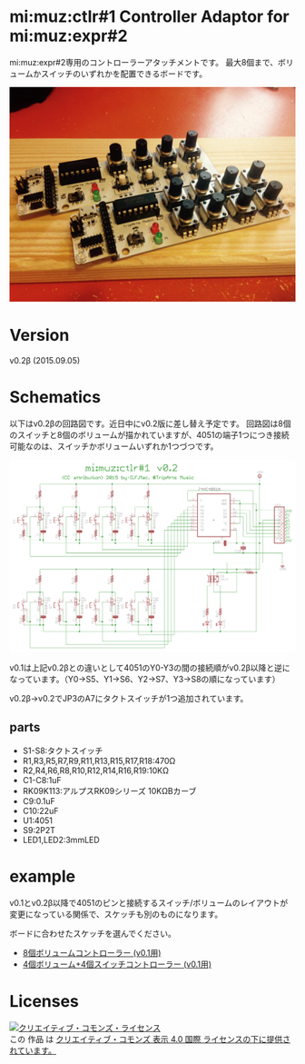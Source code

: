# mi:muz:ctlr#1 Controller Adaptor for mi:muz:expr#2

mi:muz:expr#2専用のコントローラーアタッチメントです。
最大8個まで、ボリュームかスイッチのいずれかを配置できるボードです。

![mi:muz:ctlr#1](ctlr.jpg)

# Version

v0.2β (2015.09.05)

# Schematics

以下はv0.2βの回路図です。近日中にv0.2版に差し替え予定です。
回路図は8個のスイッチと8個のボリュームが描かれていますが、4051の端子1つにつき接続可能なのは、スイッチかボリュームいずれか1つづつです。

![mimuz-ctlr1-v0.2β](mimuz-ctlr1-v0.2.png)

v0.1は上記v0.2βとの違いとして4051のY0-Y3の間の接続順がv0.2β以降と逆になっています。（Y0→S5、Y1→S6、Y2→S7、Y3→S8の順になっています）

v0.2β→v0.2でJP3のA7にタクトスイッチが1つ追加されています。

## parts

- S1-S8:タクトスイッチ
- R1,R3,R5,R7,R9,R11,R13,R15,R17,R18:470Ω
- R2,R4,R6,R8,R10,R12,R14,R16,R19:10KΩ
- C1-C8:1uF
- RK09K113:アルプスRK09シリーズ 10KΩBカーブ
- C9:0.1uF
- C10:22uF
- U1:4051
- S9:2P2T
- LED1,LED2:3mmLED

# example

v0.1とv0.2β以降で4051のピンと接続するスイッチ/ボリュームのレイアウトが変更になっている関係で、スケッチも別のものになります。

ボードに合わせたスケッチを選んでください。

- [8個ボリュームコントローラー (v0.1用)](https://github.com/tadfmac/mi-muz/tree/master/boards/ctlr1/example/con8a0d_h/con8a0d_h.ino)
- [4個ボリューム+4個スイッチコントローラー (v0.1用)](https://github.com/tadfmac/mi-muz/tree/master/boards/ctlr1/example/con4a4d_470o_h/con4a4d_470o_h.ino)

# Licenses

<a rel="license" href="http://creativecommons.org/licenses/by/4.0/"><img alt="クリエイティブ・コモンズ・ライセンス" style="border-width:0" src="https://i.creativecommons.org/l/by/4.0/88x31.png" /></a><br />この 作品 は <a rel="license" href="http://creativecommons.org/licenses/by/4.0/">クリエイティブ・コモンズ 表示 4.0 国際 ライセンスの下に提供されています。</a>






